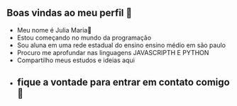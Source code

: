 ## Boas vindas ao meu perfil 🤍
- Meu nome é Julia Maria💋
- Estou começando no mundo da programação
- Sou aluna em uma rede estadual do ensino ensino médio em são paulo
- Procuro me aprofundar nas linguagens JAVASCRIPTH E PYTHON
- Compartilho meus estudos e ideias aqui
- ## fique a vontade para entrar em contato comigo📩
  
